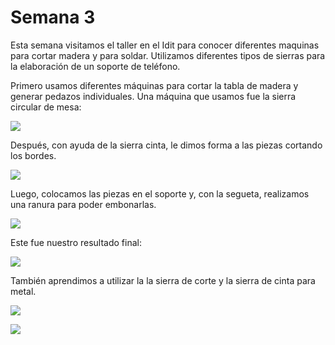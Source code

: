 # Semana 3

Esta semana visitamos el taller en el Idit para conocer diferentes maquinas para cortar madera y para soldar. Utilizamos diferentes tipos de sierras para la elaboración de un soporte de teléfono.


Primero usamos diferentes máquinas para cortar la tabla de madera y generar pedazos individuales. Una máquina que usamos fue la sierra circular de mesa: 

![](https://anapaumen168.github.io/miportafolio_mecatronica/Proyecto_de_Ingenier%C3%ADa/imagenes/fotovideo.jpeg)

Después, con ayuda de la sierra cinta, le dimos forma a las piezas cortando los bordes. 

![](https://anapaumen168.github.io/miportafolio_mecatronica/Proyecto_de_Ingenier%C3%ADa/imagenes/sierrasytaladro.jpeg)

Luego, colocamos las piezas en el soporte y, con la segueta, realizamos una ranura para poder embonarlas.

![](https://anapaumen168.github.io/miportafolio_mecatronica/Proyecto_de_Ingenier%C3%ADa/imagenes/sierra.2.jpeg) 

Este fue nuestro resultado final: 

![](https://anapaumen168.github.io/miportafolio_mecatronica/Proyecto_de_Ingenier%C3%ADa/imagenes/resultadofinal.jpeg)

También aprendimos a utilizar la la sierra de corte y la sierra de cinta para metal.

![](https://anapaumen168.github.io/miportafolio_mecatronica/Proyecto_de_Ingenier%C3%ADa/imagenes/otracortadorademetal.jpeg) 

![](https://anapaumen168.github.io/miportafolio_mecatronica/Proyecto_de_Ingenier%C3%ADa/imagenes/cortadorademetal.jpeg)



